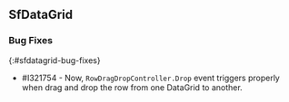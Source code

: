 ## SfDataGrid

### Bug Fixes
{:#sfdatagrid-bug-fixes}

* \#I321754 - Now, `RowDragDropController.Drop` event triggers properly when drag and drop the row from one DataGrid to another.
